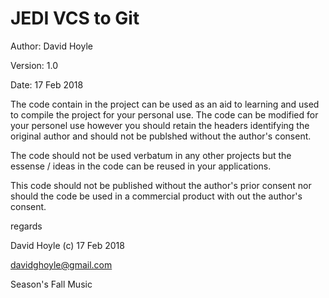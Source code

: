  JEDI VCS to Git
=================

Author:  David Hoyle

Version: 1.0

Date:    17 Feb 2018

The code contain in the project can be used as an aid to learning and used to compile the project for your personal use. The code can be modified for your personel use however you should retain the headers identifying the original author and should not be publshed without the author's consent.

The code should not be used verbatum in any other projects but the essense / ideas in the code can be reused in your applications.

This code should not be published without the author's prior consent nor should the code be used in a commercial product with out the author's consent.

regards

David Hoyle (c) 17 Feb 2018

davidghoyle@gmail.com

Season's Fall Music
